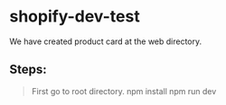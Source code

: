 # shopify-dev-test
We have created product card at the web directory.

## Steps:
> First go to root directory.
> npm install
> npm run dev